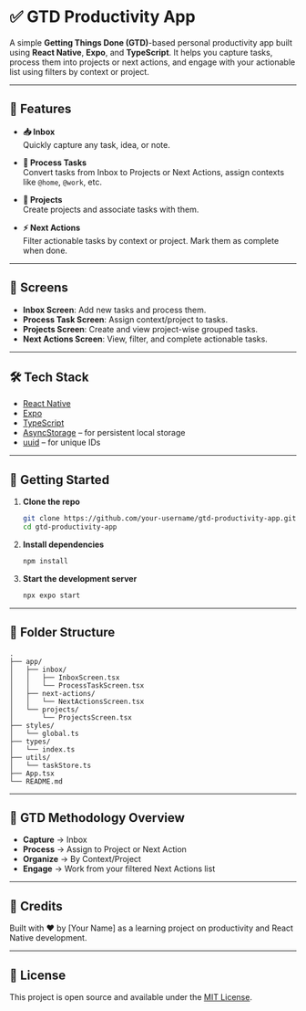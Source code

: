 # ✅ GTD Productivity App

A simple **Getting Things Done (GTD)**-based personal productivity app built using **React Native**, **Expo**, and **TypeScript**. It helps you capture tasks, process them into projects or next actions, and engage with your actionable list using filters by context or project.

---

## 🧠 Features

- **📥 Inbox**  
  Quickly capture any task, idea, or note.

- **🧹 Process Tasks**  
  Convert tasks from Inbox to Projects or Next Actions, assign contexts like `@home`, `@work`, etc.

- **📁 Projects**  
  Create projects and associate tasks with them.

- **⚡ Next Actions**  
  Filter actionable tasks by context or project. Mark them as complete when done.

---

## 📱 Screens

- **Inbox Screen**: Add new tasks and process them.
- **Process Task Screen**: Assign context/project to tasks.
- **Projects Screen**: Create and view project-wise grouped tasks.
- **Next Actions Screen**: View, filter, and complete actionable tasks.

---

## 🛠️ Tech Stack

- [React Native](https://reactnative.dev/)
- [Expo](https://expo.dev/)
- [TypeScript](https://www.typescriptlang.org/)
- [AsyncStorage](https://github.com/react-native-async-storage/async-storage) – for persistent local storage
- [uuid](https://www.npmjs.com/package/uuid) – for unique IDs

---

## 🚀 Getting Started

1. **Clone the repo**  
   ```bash
   git clone https://github.com/your-username/gtd-productivity-app.git
   cd gtd-productivity-app
   ```

2. **Install dependencies**  
   ```bash
   npm install
   ```

3. **Start the development server**  
   ```bash
   npx expo start
   ```

---

## 📁 Folder Structure

```
.
├── app/
│   ├── inbox/
│   │   ├── InboxScreen.tsx
│   │   └── ProcessTaskScreen.tsx
│   ├── next-actions/
│   │   └── NextActionsScreen.tsx
│   └── projects/
│       └── ProjectsScreen.tsx
├── styles/
│   └── global.ts
├── types/
│   └── index.ts
├── utils/
│   └── taskStore.ts
├── App.tsx
└── README.md
```

---

## 🔐 GTD Methodology Overview

- **Capture** → Inbox
- **Process** → Assign to Project or Next Action
- **Organize** → By Context/Project
- **Engage** → Work from your filtered Next Actions list

---

## 🙌 Credits

Built with ❤️ by [Your Name] as a learning project on productivity and React Native development.

---

## 📄 License

This project is open source and available under the [MIT License](LICENSE).